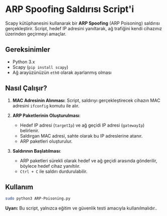 
# ARP Spoofing Saldırısı Script'i

Scapy kütüphanesini kullanarak bir **ARP Spoofing** (ARP Poisoning) saldırısı gerçekleştirir. Script, hedef IP adresini yanıltarak, ağ trafiğini kendi cihazınız üzerinden geçirmeyi amaçlar.

## Gereksinimler

- Python 3.x
- Scapy (`pip install scapy`)
- Ağ arayüzünüzün `eth0` olarak ayarlanmış olması

## Nasıl Çalışır?

1. **MAC Adresinin Alınması**: Script, saldırıyı gerçekleştirecek cihazın MAC adresini `ifconfig` komutu ile alır.
 

2. **ARP Paketlerinin Oluşturulması**:
    - Hedef IP adresi (`targetIp`) ve ağ geçidi IP adresi (`gatewayIp`) belirlenir.
    - Saldırgan MAC adresi, sahte olarak bu IP adreslerine atanır.
    - ARP paketleri oluşturulur.
  

3. **Saldırının Başlatılması**:
    - ARP paketleri sürekli olarak hedef ve ağ geçidi arasında gönderilir, böylece hedef cihaz yanıltılır.
    - `Ctrl + C` ile saldırı durdurulabilir.
  

## Kullanım

```bash
sudo python3 ARP-Poisoning.py
```

**Uyarı:** Bu script, yalnızca eğitim ve güvenlik testi amacıyla kullanılmalıdır..
